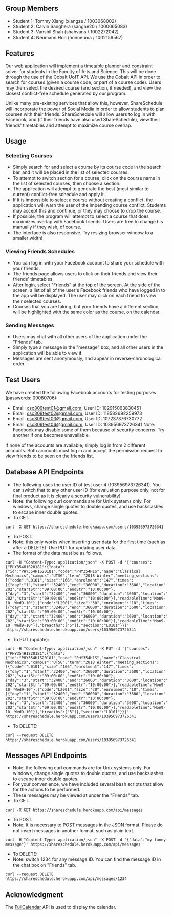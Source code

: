 ## Group Members

* Student 1: Tommy Xiang (xiangze / 1003068002)
* Student 2: Calvin Sanghera (sanghe20 / 1000065083)
* Student 3: Vanshil Shah (shahvans / 1002272042)
* Student 4: Neumann Hon (honneuma / 1002159567)

## Features

Our web application will implement a timetable planner and constraint solver for students in the Faculty of Arts and Science. This will be done through the use of the Cobalt UofT API. We use the Cobalt API in order to search for courses (given a course code, or part of a course code). Users may then select the desired course (and section, if needed), and view the closest conflict-free schedule generated by our program.

Unlike many pre-existing services that allow this, however, ShareSchedule will incorporate the power of Social Media in order to allow students to plan courses with their friends. ShareSchedule will allow users to log in with Facebook, and (if their friends have also used ShareSchedule), view their friends' timetables and attempt to maximize course overlap.

## Usage ##
### Selecting Courses ###
* Simply search for and select a course by its course code in the search bar, and it will be placed in the list of selected courses.
* To attempt to switch section for a course, click on the course name in the list of selected courses, then choose a section.
* The application will attempt to generate the best (most similar to current) conflict-free schedule and apply it.
* If it is impossible to select a course without creating a conflict, the application will warn the user of the impending course conflict. Students may accept this and continue, or they may choose to drop the course.
* If possible, the program will attempt to select a course that does maximizes overlap with Facebook friends. Users are free to change his manually if they wish, of course.
* The interface is also responsive. Try resizing browser window to a smaller width!

### Viewing Friends Schedules ###
* You can log in with your Facebook account to share your schedule with your friends.
* The friends page allows users to click on their friends and view their friends' timetables. 
* After login, select "Friends" at the top of the screen. At the side of the screen, a list of all of the user's Facebook friends who have logged in to the app will be displayed. The user may click on each friend to view their selected courses.
* Courses that you are taking, but your friends have a different section, will be highlighted with the same color as the course, on the calendar.

### Sending Messages ###
* Users may chat with all other users of the application under the "Friends" tab.
* Simply type a message in the "message" box, and all other users in the application will be able to view it.
* Messages are sent anonymously, and appear in reverse-chronological order.

## Test Users ##
We have created the following Facebook accounts for testing purposes (passwords: 09080706):
* Email: csc309test01@gmail.com, User ID: 102915063830451
* Email: csc309test02@gmail.com, User ID: 118582692259973
* Email: csc309test03@gmail.com, User ID: 107237376730772
* Email: csc309test04@gmail.com, User ID: 103956973726341
Note: Facebook may disable some of them because of security concerns. Try another if one becomes unavailable.

If none of the accounts are available, simply log in from 2 different accounts. Both accounts must log in and accept the permission request to view friends to be seen on the friends list.

## Database API Endpoints ##
* The following uses the user ID of test user 4 (103956973726341). You can switch that to any other user ID (for evaluation purpose only, not for final product as it is clearly a security vulnerability)
* Note: the following curl commands are for Unix systems only. For windows, change single quotes to double quotes, and use backslashes to escape inner double quotes.
* To GET: 
```
curl -X GET https://shareschedule.herokuapp.com/users/103956973726341
```
* To POST: 
* Note: this only works when inserting user data for the first time (such as after a DELETE). Use PUT for updating user data.
* The format of the data must be as follows.
```
curl -H "Content-Type: application/json" -X POST -d '{"courses":{"PHY354H1S20181":{"data":{"id":"PHY354H1S20181","code":"PHY354H1S","name":"Classical Mechanics","campus":"UTSG","term":"2018 Winter","meeting_sections":[{"code":"L0101","size":"166","enrolment":"147","times":[{"day":"1","start":"32400","end":"36000","duration":"3600","location":"MP 202","startStr":"09:00:00","endStr":"10:00:00"},{"day":"3","start":"32400","end":"36000","duration":"3600","location":"MP 202","startStr":"09:00:00","endStr":"10:00:00"}],"readableTime":"Mon9-10  Wed9-10"},{"code":"L2001","size":"30","enrolment":"18","times":[{"day":"1","start":"32400","end":"36000","duration":"3600","location":"MP 202","startStr":"09:00:00","endStr":"10:00:00"},{"day":"3","start":"32400","end":"36000","duration":"3600","location":"MP 202","startStr":"09:00:00","endStr":"10:00:00"}],"readableTime":"Mon9-10  Wed9-10"}],"breadths":["5"]},"section":"L0101"}}}' https://shareschedule.herokuapp.com/users/103956973726341
```
* To PUT (update):
```
curl -H "Content-Type: application/json" -X PUT -d '{"courses":{"PHY354H1S20181":{"data":{"id":"PHY354H1S20181","code":"PHY354H1S","name":"Classical Mechanics","campus":"UTSG","term":"2018 Winter","meeting_sections":[{"code":"L0101","size":"166","enrolment":"147","times":[{"day":"1","start":"32400","end":"36000","duration":"3600","location":"MP 202","startStr":"09:00:00","endStr":"10:00:00"},{"day":"3","start":"32400","end":"36000","duration":"3600","location":"MP 202","startStr":"09:00:00","endStr":"10:00:00"}],"readableTime":"Mon9-10  Wed9-10"},{"code":"L2001","size":"30","enrolment":"18","times":[{"day":"1","start":"32400","end":"36000","duration":"3600","location":"MP 202","startStr":"09:00:00","endStr":"10:00:00"},{"day":"3","start":"32400","end":"36000","duration":"3600","location":"MP 202","startStr":"09:00:00","endStr":"10:00:00"}],"readableTime":"Mon9-10  Wed9-10"}],"breadths":["5"]},"section":"L0101"}}}' https://shareschedule.herokuapp.com/users/103956973726341
```
* To DELETE:
```
curl --request DELETE https://shareschedule.herokuapp.com/users/103956973726341
```

## Messages API Endpoints ##
* Note: the following curl commands are for Unix systems only. For windows, change single quotes to double quotes, and use backslashes to escape inner double quotes.
* For your convenience, we have included several bash scripts that allow for the actions to be performed. 
* These messages may be viewed at under the "Friends" tab.
* To GET: 
```
curl -X GET https://shareschedule.herokuapp.com/api/messages
```
* To POST: 
* Note: It is necessary to POST messages in the JSON format. Please do not insert messages in another format, such as plain text.
```
curl -H "Content-Type: application/json" -X POST -d '{"data":"my funny message"}' https://shareschedule.herokuapp.com/api/messages
```
* To DELETE:
* Note: switch 1234 for any message ID. You can find the message ID in the chat box on "Friends" tab.
```
curl --request DELETE https://shareschedule.herokuapp.com/api/messages/1234
```

## Acknowledgment
The [FullCalendar](https://fullcalendar.io) API is used to display the calendar.
